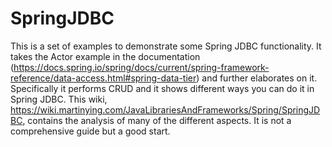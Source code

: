 # SpringJDBC

This is a set of examples to demonstrate some Spring JDBC functionality.  It takes the Actor example in the documentation (https://docs.spring.io/spring/docs/current/spring-framework-reference/data-access.html#spring-data-tier) and further elaborates on it.  Specifically it performs CRUD and it shows different ways you can do it in Spring JDBC.  This wiki, https://wiki.martinying.com/JavaLibrariesAndFrameworks/Spring/SpringJDBC, contains the analysis of many of the different aspects.  It is not a comprehensive guide but a good start.
